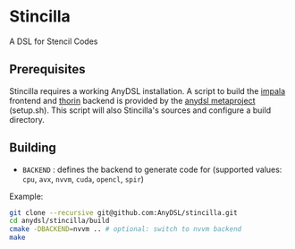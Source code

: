 # Stincilla #
A DSL for Stencil Codes

## Prerequisites ##
Stincilla requires a working AnyDSL installation. A script to build the [impala](https://github.com/AnyDSL/impala) frontend and [thorin](https://github.com/AnyDSL/thorin) backend is provided by the [anydsl metaproject](https://github.com/AnyDSL/anydsl) (setup.sh). This script will also Stincilla's sources and configure a build directory.

## Building ##
* ```BACKEND``` : defines the backend to generate code for (supported values: ```cpu```, ```avx```, ```nvvm```, ```cuda```, ```opencl```, ```spir```)

Example:
```bash
git clone --recursive git@github.com:AnyDSL/stincilla.git
cd anydsl/stincilla/build
cmake -DBACKEND=nvvm .. # optional: switch to nvvm backend
make
```
